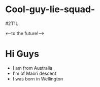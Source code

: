 # Cool-guy-lie-squad-
#2T1L

<--to the future!-->

# Hi Guys

- I am from Australia
- I'm of Maori descent 
- I was born in Wellington 
